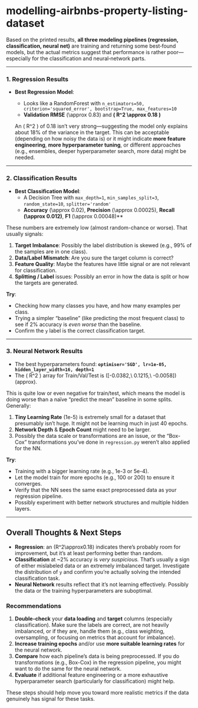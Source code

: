 # modelling-airbnbs-property-listing-dataset



Based on the printed results, **all three modeling pipelines (regression, classification, neural net)** are training and returning some best‐found models, but the actual metrics suggest that performance is rather poor—especially for the classification and neural‐network parts.

---

### 1. **Regression Results** 
- **Best Regression Model**: 
  - Looks like a RandomForest with `n_estimators=50, criterion='squared_error', bootstrap=True, max_features=10`
  - **Validation RMSE** \(\approx 0.83\) and **\( R^2 \approx 0.18 \)**
  
  An \( R^2 \) of 0.18 isn’t very strong—suggesting the model only explains about 18% of the variance in the target. This can be acceptable (depending on how noisy the data is) or it might indicate **more feature engineering**, **more hyperparameter tuning**, or different approaches (e.g., ensembles, deeper hyperparameter search, more data) might be needed.  

---

### 2. **Classification Results**  
- **Best Classification Model**: 
  - A Decision Tree with `max_depth=1`, `min_samples_split=3`, `random_state=10`, `splitter='random'`
  - **Accuracy** \(\approx 0.02\), **Precision** \(\approx 0.00025\), **Recall \(\approx 0.012\)**, **F1** \(\approx 0.00048\)**

These numbers are extremely low (almost random-chance or worse). That usually signals:
1. **Target Imbalance**: Possibly the label distribution is skewed (e.g., 99% of the samples are in one class).
2. **Data/Label Mismatch**: Are you sure the target column is correct? 
3. **Feature Quality**: Maybe the features have little signal or are not relevant for classification.
4. **Splitting / Label** issues: Possibly an error in how the data is split or how the targets are generated.

**Try**:
- Checking how many classes you have, and how many examples per class.  
- Trying a simpler “baseline” (like predicting the most frequent class) to see if 2% accuracy is *even worse* than the baseline.  
- Confirm the `y` label is the correct classification target.

---

### 3. **Neural Network Results** 
- The best hyperparameters found: **`optimiser='SGD', lr=1e-05, hidden_layer_width=16, depth=1`**
- The \( R^2 \) array for Train/Val/Test is \([-0.0382,\ 0.1215,\ -0.0058]\) (approx). 

This is quite low or even negative for train/test, which means the model is doing worse than a naïve “predict the mean” baseline in some splits. Generally:
1. **Tiny Learning Rate** (1e-5) is extremely small for a dataset that presumably isn’t huge. It might not be learning much in just 40 epochs.
2. **Network Depth** & **Epoch Count** might need to be larger. 
3. Possibly the data scale or transformations are an issue, or the “Box-Cox” transformations you’ve done in `regression.py` weren’t also applied for the NN.

**Try**:
- Training with a bigger learning rate (e.g., 1e-3 or 5e-4).
- Let the model train for more epochs (e.g., 100 or 200) to ensure it converges.
- Verify that the NN sees the same exact preprocessed data as your regression pipeline.
- Possibly experiment with better network structures and multiple hidden layers.

---

## **Overall Thoughts & Next Steps**

- **Regression**: an \(R^2\approx0.18\) indicates there’s probably room for improvement, but it’s at least performing better than random.  
- **Classification** at ~2% accuracy is *very suspicious.* That’s usually a sign of either mislabeled data or an extremely imbalanced target. Investigate the distribution of `y` and confirm you’re actually solving the intended classification task.  
- **Neural Network** results reflect that it’s not learning effectively. Possibly the data or the training hyperparameters are suboptimal.  

### Recommendations
1. **Double-check** your **data loading** and **target** columns (especially classification). Make sure the labels are correct, are not heavily imbalanced, or if they are, handle them (e.g., class weighting, oversampling, or focusing on metrics that account for imbalance).
2. **Increase training epochs** and/or use **more suitable learning rates** for the neural network.  
3. **Compare** how each pipeline’s data is being preprocessed. If you do transformations (e.g., Box-Cox) in the regression pipeline, you might want to do the same for the neural network.  
4. **Evaluate** if additional feature engineering or a more exhaustive hyperparameter search (particularly for classification) might help.  

These steps should help move you toward more realistic metrics if the data genuinely has signal for these tasks.